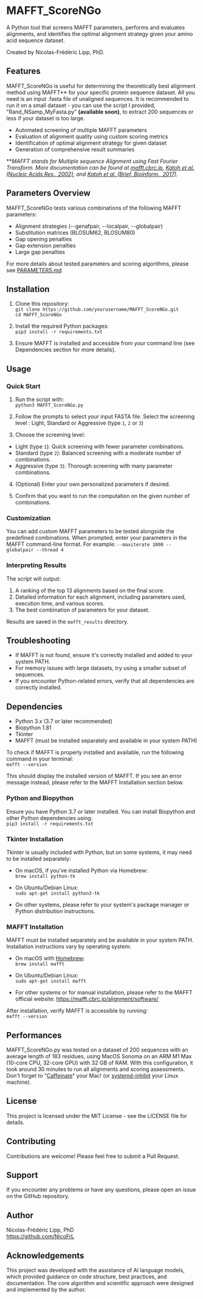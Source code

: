 # MAFFT_ScoreNGo

A Python tool that screens MAFFT parameters, performs and evaluates alignments, and identifies the optimal alignment strategy given your amino acid sequence dataset.

Created by Nicolas-Frédéric Lipp, PhD. 

## Features
MAFFT_ScoreNGo is useful for determining the theoretically best alignment method using MAFFT** for your specific protein sequence dataset. All you need is an input .fasta file of unaligned sequences. It is recommended to run it on a small dataset - you can use the script I provided, "Rand_NSamp_MyFasta.py" **(available soon)**, to extract 200 sequences or less if your dataset is too large. 

- Automated screening of multiple MAFFT parameters
- Evaluation of alignment quality using custom scoring metrics
- Identification of optimal alignment strategy for given dataset
- Generation of comprehensive result summaries



***MAFFT stands for Multiple sequence Alignment using Fast Fourier Transform. More documentation can be found at [mafft.cbrc.jp](https://mafft.cbrc.jp/alignment/software/algorithms/algorithms.html), [Katoh et al. (Nucleic Acids Res., 2002)](https://doi.org/10.1093%2Fnar%2Fgkf436), and [Katoh et al. (Brief. Bioinform., 2017)](https://doi.org/10.1093/bib/bbx108).*

## Parameters Overview

MAFFT_ScoreNGo tests various combinations of the following MAFFT parameters:
- Alignment strategies (--genafpair, --localpair, --globalpair)
- Substitution matrices (BLOSUM62, BLOSUM80)
- Gap opening penalties
- Gap extension penalties
- Large gap penalties

For more details about tested parameters and scoring algorithms, please see [PARAMETERS.md](./PARAMETERS.md)


## Installation

1. Clone this repository:  
   ```git clone https://github.com/yourusername/MAFFT_ScoreNGo.git```  
   ```cd MAFFT_ScoreNGo```

2. Install the required Python packages:  
   ```pip3 install -r requirements.txt```

3. Ensure MAFFT is installed and accessible from your command line (see Dependencies section for more details).

## Usage

### Quick Start
1. Run the script with:  
```python3 MAFFT_ScoreNGo.py```

2. Follow the prompts to select your input FASTA file.
Select the screening level : Light, Standard or Aggressive (type ```1```, ```2``` or ```3```)
3. Choose the screening level:
- Light (type `1`): Quick screening with fewer parameter combinations.
- Standard (type `2`): Balanced screening with a moderate number of combinations.
- Aggressive (type `3`): Thorough screening with many parameter combinations.

4. (Optional) Enter your own personalized parameters if desired.

5. Confirm that you want to run the computation on the given number of combinations.

### Customization

You can add custom MAFFT parameters to be tested alongside the predefined combinations. When prompted, enter your parameters in the MAFFT command-line format. For example: ```--maxiterate 1000 --globalpair --thread 4```


### Interpreting Results

The script will output:
1. A ranking of the top 13 alignments based on the final score.
2. Detailed information for each alignment, including parameters used, execution time, and various scores.
3. The best combination of parameters for your dataset.

Results are saved in the `mafft_results` directory.

## Troubleshooting

- If MAFFT is not found, ensure it's correctly installed and added to your system PATH.
- For memory issues with large datasets, try using a smaller subset of sequences.
- If you encounter Python-related errors, verify that all dependencies are correctly installed.

## Dependencies

- Python 3.x (3.7 or later recommended)
- Biopython 1.81
- Tkinter
- MAFFT (must be installed separately and available in your system PATH)

To check if MAFFT is properly installed and available, run the following command in your terminal:  
```mafft --version```

This should display the installed version of MAFFT. If you see an error message instead, please refer to the MAFFT Installation section below.

### Python and Biopython

Ensure you have Python 3.7 or later installed. You can install Biopython and other Python dependencies using:  
```pip3 install -r requirements.txt```

### Tkinter Installation

Tkinter is usually included with Python, but on some systems, it may need to be installed separately:

- On macOS, if you've installed Python via Homebrew:  
 ```brew install python-tk```

- On Ubuntu/Debian Linux:  
  ```sudo apt-get install python3-tk```

- On other systems, please refer to your system's package manager or Python distribution instructions.

### MAFFT Installation

MAFFT must be installed separately and be available in your system PATH. Installation instructions vary by operating system:

- On macOS with [Homebrew](https://brew.sh):  
  ```brew install mafft```

- On Ubuntu/Debian Linux:  
  ```sudo apt-get install mafft```

- For other systems or for manual installation, please refer to the MAFFT official website: https://mafft.cbrc.jp/alignment/software/

After installation, verify MAFFT is accessible by running:  
```mafft --version```

## Performances
MAFFT_ScoreNGo.py was tested on a dataset of 200 sequences with an average length of 183 residues, using MacOS Sonoma on an ARM M1 Max (10-core CPU, 32-core GPU) with 32 GB of RAM. With this configuration, it took around 30 minutes to run all alignments and scoring assessments.
Don't forget to "[Caffeinate](https://www.theapplegeek.co.uk/blog/caffeinate)" your Mac! (or [systemd-inhibit](https://evanhahn.com/systemd-inhibit-alternative-to-macos-caffeinate/) your Linux machine). 



## License

This project is licensed under the MIT License - see the LICENSE file for details.

## Contributing

Contributions are welcome! Please feel free to submit a Pull Request.

## Support

If you encounter any problems or have any questions, please open an issue on the GitHub repository.

## Author

Nicolas-Frédéric Lipp, PhD  
https://github.com/NicoFrL

## Acknowledgements

This project was developed with the assistance of AI language models, which provided guidance on code structure, best practices, and documentation. The core algorithm and scientific approach were designed and implemented by the author.
